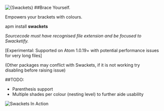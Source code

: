 ![{Swackets}](http://i.imgur.com/KP9bxf0.png)
##Brace Yourself.

Empowers your brackets with colours.

apm install **swackets**

*Sourcecode must have recognised file extension and be focused to Swacketify.*

[Experimental: Supported on Atom 1.0.19+ with potential performance issues for very long files]

(Other packages may conflict with Swackets, if it is not working try disabling before raising issue)

##TODO:

- Parenthesis support
- Multiple shades per colour (nesting level) to further aide usability

![Swackets In Action](http://i.imgur.com/Wjkwp35.png)
